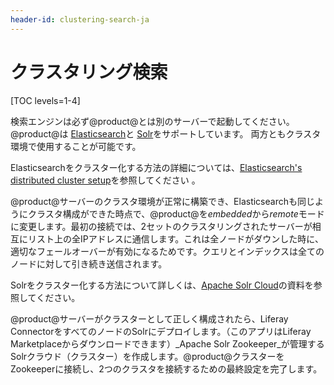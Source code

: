 ```yaml
---
header-id: clustering-search-ja
---
```


# クラスタリング検索

[TOC levels=1-4]

検索エンジンは必ず@product@とは別のサーバーで起動してください。
@product@は [Elasticsearch](/discover/deployment/-/knowledge_base/7-1/installing-elasticsearch)と [Solr](/discover/deployment/-/knowledge_base/7-1/installing-solr)をサポートしています。
両方ともクラスタ環境で使用することが可能です。

Elasticsearchをクラスター化する方法の詳細については、[Elasticsearch's distributed cluster setup](https://www.elastic.co/guide/en/elasticsearch/guide/current/distributed-cluster.html)を参照してください 。


@product@サーバーのクラスタ環境が正常に構築でき、Elasticsearchも同じようにクラスタ構成ができた時点で、@product@を*embedded*から*remote*モードに変更します。最初の接続では、2セットのクラスタリングされたサーバーが相互にリスト上の全IPアドレスに通信します。これは全ノードがダウンした時に、適切なフェールオーバーが有効になるためです。クエリとインデックスは全てのノードに対して引き続き送信されます。

Solrをクラスター化する方法について詳しくは、[Apache Solr Cloud](https://cwiki.apache.org/confluence/display/solr/SolrCloud)の資料を参照してください。



@product@サーバーがクラスターとして正しく構成されたら、Liferay ConnectorをすべてのノードのSolrにデプロイします。（このアプリはLiferay Marketplaceからダウンロードできます）_Apache Solr Zookeeper_が管理するSolrクラウド（クラスター）を作成します。@product@クラスターをZookeeperに接続し、2つのクラスタを接続するための最終設定を完了します。
